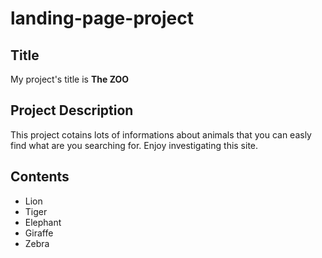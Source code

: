 # landing-page-project
<h2>Title</h2>
<p>My project's title is <b>The ZOO</b></p>
<h2>Project Description</h2>
<p>This project cotains lots of informations about animals that you can easly find what are you searching for. Enjoy investigating this site. </p>
<h2>Contents</h2>
<ul>
  <li>Lion</li>
  <li>Tiger</li>
  <li>Elephant</li>
  <li>Giraffe</li>
  <li>Zebra</li>
</ul>
